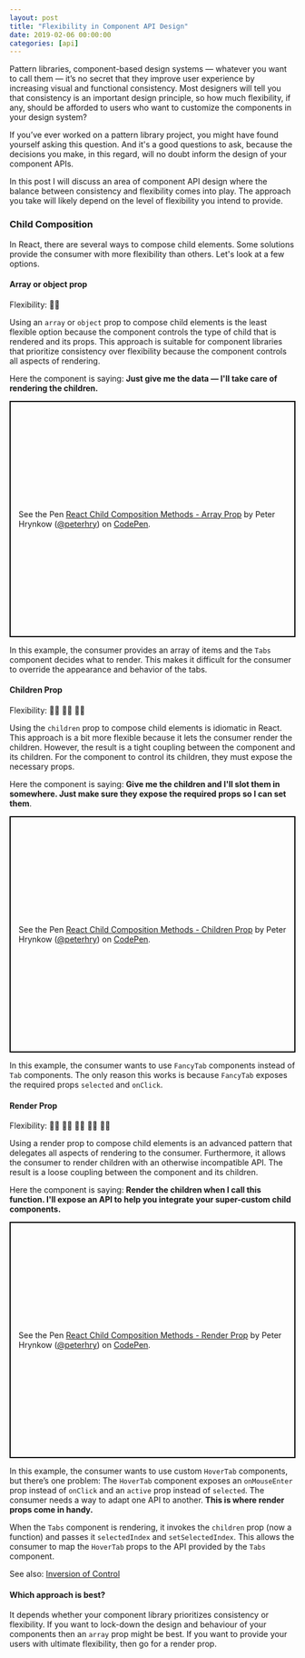 ```yaml
---
layout: post
title: "Flexibility in Component API Design"
date: 2019-02-06 00:00:00
categories: [api]
---
```


Pattern libraries, component-based design systems — whatever you want to call them — it’s no secret that they improve user experience by increasing visual and functional consistency. Most designers will tell you that consistency is an important design principle, so how much flexibility, if any, should be afforded to users who want to customize the components in your design system?

<!--Should a component enforce visual consistency by restricting access to its template and styles, or give the user options for overriding its appearance? Is it the role of technology (your components) or people within your organization to enforce consistency?-->

If you’ve ever worked on a pattern library project, you might have found yourself asking this question. And it's a good questions to ask, because the decisions you make, in this regard, will no doubt inform the design of your component APIs.

In this post I will discuss an area of component API design where the balance between consistency and flexibility comes into play. The approach you take will likely depend on the level of flexibility you intend to provide.

### Child Composition

In React, there are several ways to compose child elements. Some solutions provide the consumer with more flexibility than others. Let's look at a few options.

#### Array or object prop

Flexibility: 🧘‍♂️

Using an `array` or `object` prop to compose child elements is the least flexible option because the component controls the type of child that is rendered and its props. This approach is suitable for component libraries that prioritize consistency over flexibility because the component controls all aspects of rendering.

Here the component is saying: **Just give me the data — I'll take care of rendering the children.**

<p
  class="codepen"
  data-height="416"
  data-theme-id="dark"
  data-default-tab="js"
  data-user="peterhry"
  data-slug-hash="ErbYLL"
  style="height: 416px; box-sizing: border-box; display: flex; align-items: center; justify-content: center; border: 2px solid black; margin: 1em 0; padding: 1em;"
  data-pen-title="React Child Composition Methods - Array Prop">
  <span>See the Pen <a href="https://codepen.io/peterhry/pen/ErbYLL/">
  React Child Composition Methods - Array Prop</a> by Peter Hrynkow (<a href="https://codepen.io/peterhry">@peterhry</a>)
  on <a href="https://codepen.io">CodePen</a>.</span>
</p>

In this example, the consumer provides an array of items and the `Tabs` component decides what to render. This makes it difficult for the consumer to override the appearance and behavior of the tabs.

#### Children Prop

Flexibility: 🧘‍♂️ 🧘‍♂️ 🧘‍♂️

Using the `children` prop to compose child elements is idiomatic in React. This approach is a bit more flexible because it lets the consumer render the children. However, the result is a tight coupling between the component and its children. For the component to control its children, they must expose the necessary props.

Here the component is saying: **Give me the children and I'll slot them in somewhere. Just make sure they expose the required props so I can set them**.

<p
  class="codepen"
  data-height="416"
  data-theme-id="dark"
  data-default-tab="js"
  data-user="peterhry"
  data-slug-hash="omowzK"
  style="height: 416px; box-sizing: border-box; display: flex; align-items: center; justify-content: center; border: 2px solid black; margin: 1em 0; padding: 1em;"
  data-pen-title="React Child Composition Methods - Children Prop">
  <span>See the Pen <a href="https://codepen.io/peterhry/pen/omowzK/">
  React Child Composition Methods - Children Prop</a> by Peter Hrynkow (<a href="https://codepen.io/peterhry">@peterhry</a>)
  on <a href="https://codepen.io">CodePen</a>.</span>
</p>

In this example, the consumer wants to use `FancyTab` components instead of `Tab` components. The only reason this works is because `FancyTab` exposes the required props `selected` and `onClick`.

#### Render Prop

Flexibility: 🧘‍♂️ 🧘‍♂️ 🧘‍♂️ 🧘‍♂️ 🧘‍♂️

Using a render prop to compose child elements is an advanced pattern that delegates all aspects of rendering to the consumer. Furthermore, it allows the consumer to render children with an otherwise incompatible API. The result is a loose coupling between the component and its children.

Here the component is saying: **Render the children when I call this function. I'll expose an API to help you integrate your super-custom child components.**

<p
  class="codepen"
  data-height="416"
  data-theme-id="dark"
  data-default-tab="js"
  data-user="peterhry"
  data-slug-hash="bzYRBW"
  style="height: 416px; box-sizing: border-box; display: flex; align-items: center; justify-content: center; border: 2px solid black; margin: 1em 0; padding: 1em;"
  data-pen-title="React Child Composition Methods - Render Prop">
  <span>See the Pen <a href="https://codepen.io/peterhry/pen/bzYRBW/">
  React Child Composition Methods - Render Prop</a> by Peter Hrynkow (<a href="https://codepen.io/peterhry">@peterhry</a>)
  on <a href="https://codepen.io">CodePen</a>.</span>
</p>

In this example, the consumer wants to use custom `HoverTab` components, but there’s one problem: The `HoverTab` component exposes an `onMouseEnter` prop instead of `onClick` and an `active` prop instead of `selected`. The consumer needs a way to adapt one API to another. **This is where render props come in handy.**

When the `Tabs` component is rendering, it invokes the `children` prop (now a function) and passes it `selectedIndex` and `setSelectedIndex`. This allows the consumer to map the `HoverTab` props to the API provided by the `Tabs` component.

See also: [Inversion of Control](https://en.wikipedia.org/wiki/Inversion_of_control#Examples)

#### Which approach is best?

It depends whether your component library prioritizes consistency or flexibility. If you want to lock-down the design and behaviour of your components then an `array` prop might be best. If you want to provide your users with ultimate flexibility, then go for a render prop.

